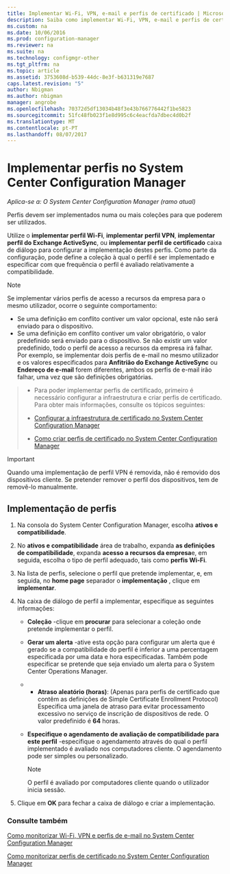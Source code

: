 ```yaml
---
title: Implementar Wi-Fi, VPN, e-mail e perfis de certificado | Microsoft Docs
description: Saiba como implementar Wi-Fi, VPN, e-mail e perfis de certificado no System Center Configuration Manager.
ms.custom: na
ms.date: 10/06/2016
ms.prod: configuration-manager
ms.reviewer: na
ms.suite: na
ms.technology: configmgr-other
ms.tgt_pltfrm: na
ms.topic: article
ms.assetid: 3753608d-b539-44dc-8e3f-b631319e7687
caps.latest.revision: "5"
author: Nbigman
ms.author: nbigman
manager: angrobe
ms.openlocfilehash: 70372d5df13034b48f3e43b766776442f1be5823
ms.sourcegitcommit: 51fc48fb023f1e8d995c6c4eacfda7dbec4d0b2f
ms.translationtype: MT
ms.contentlocale: pt-PT
ms.lasthandoff: 08/07/2017
---
```

# <a name="deploy-profiles-in-system-center-configuration-manager"></a>Implementar perfis no System Center Configuration Manager

*Aplica-se a: O System Center Configuration Manager (ramo atual)*

Perfis devem ser implementados numa ou mais coleções para que poderem ser utilizados.  

 Utilize o **implementar perfil Wi-Fi**, **implementar perfil VPN**, **implementar perfil do Exchange ActiveSync**, ou **implementar perfil de certificado** caixa de diálogo para configurar a implementação destes perfis. Como parte da configuração, pode define a coleção à qual o perfil é ser implementado e especificar com que frequência o perfil é avaliado relativamente a compatibilidade.  

> [!NOTE]  
>  Se implementar vários perfis de acesso a recursos da empresa para o mesmo utilizador, ocorre o seguinte comportamento:  
>   
>  -   Se uma definição em conflito contiver um valor opcional, este não será enviado para o dispositivo.  
> -   Se uma definição em conflito contiver um valor obrigatório, o valor predefinido será enviado para o dispositivo. Se não existir um valor predefinido, todo o perfil de acesso a recursos da empresa irá falhar. Por exemplo, se implementar dois perfis de e-mail no mesmo utilizador e os valores especificados para **Anfitrião do Exchange ActiveSync** ou **Endereço de e-mail** forem diferentes, ambos os perfis de e-mail irão falhar, uma vez que são definições obrigatórias.  

> -   Para poder implementar perfis de certificado, primeiro é necessário configurar a infraestrutura e criar perfis de certificado. Para obter mais informações, consulte os tópicos seguintes:  
>   
>  -   [Configurar a infraestrutura de certificado no System Center Configuration Manager](certificate-infrastructure.md)  
> -   [Como criar perfis de certificado no System Center Configuration Manager](create-certificate-profiles.md)    

> [!IMPORTANT]  
>  Quando uma implementação de perfil VPN é removida, não é removido dos dispositivos cliente. Se pretender remover o perfil dos dispositivos, tem de removê-lo manualmente.
>   

## <a name="deploying--profiles"></a>Implementação de perfis  


1.  Na consola do System Center Configuration Manager, escolha **ativos e compatibilidade**.  

2.  No **ativos e compatibilidade** área de trabalho, expanda **as definições de compatibilidade**, expanda **acesso a recursos da empresa**e, em seguida, escolha o tipo de perfil adequado, tais como **perfis Wi-Fi**.  

3.  Na lista de perfis, selecione o perfil que pretende implementar, e, em seguida, no **home page** separador o **implementação** , clique em **implementar**.  

4.  Na caixa de diálogo de perfil a implementar, especifique as seguintes informações:  

    -   **Coleção** -clique em **procurar** para selecionar a coleção onde pretende implementar o perfil.  

    -   **Gerar um alerta** -ative esta opção para configurar um alerta que é gerado se a compatibilidade do perfil é inferior a uma percentagem especificada por uma data e hora especificadas. Também pode especificar se pretende que seja enviado um alerta para o System Center Operations Manager.  

    -   -   **Atraso aleatório (horas)**: (Apenas para perfis de certificado que contêm as definições de Simple Certificate Enrollment Protocol) Especifica uma janela de atraso para evitar processamento excessivo no serviço de inscrição de dispositivos de rede. O valor predefinido é **64** horas.  

    -   **Especifique o agendamento de avaliação de compatibilidade para este <type> perfil** -especifique o agendamento através do qual o perfil implementado é avaliado nos computadores cliente. O agendamento pode ser simples ou personalizado.  

        > [!NOTE]  
        >  O perfil é avaliado por computadores cliente quando o utilizador inicia sessão.  

5.  Clique em **OK** para fechar a caixa de diálogo e criar a implementação.

### <a name="see-also"></a>Consulte também  

[Como monitorizar Wi-Fi, VPN e perfis de e-mail no System Center Configuration Manager](monitor-wifi-email-vpn-profiles.md)

[Como monitorizar perfis de certificado no System Center Configuration Manager](monitor-certificate-profiles.md)
